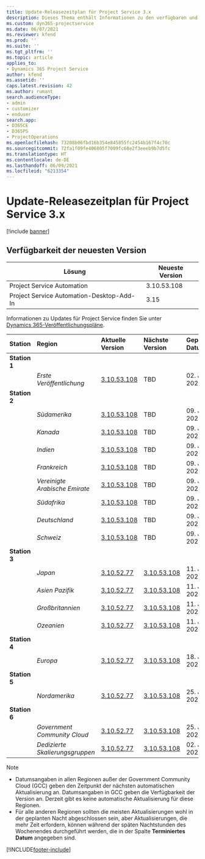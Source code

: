 ```yaml
---
title: Update-Releasezeitplan für Project Service 3.x
description: Dieses Thema enthält Informationen zu den verfügbaren und kommenden Versionen von Dynamics 365 Project Service Automation.
ms.custom: dyn365-projectservice
ms.date: 06/07/2021
ms.reviewer: kfend
ms.prod: ''
ms.suite: ''
ms.tgt_pltfrm: ''
ms.topic: article
applies_to:
- Dynamics 365 Project Service
author: kfend
ms.assetid: ''
caps.latest.revision: 42
ms.author: rumant
search.audienceType:
- admin
- customizer
- enduser
search.app:
- D365CE
- D365PS
- ProjectOperations
ms.openlocfilehash: 73208b06fbd16b354e845855fc2454b167f4c70c
ms.sourcegitcommit: 72fa1f09fe406805f7009fc68e2f3eeeb9b7d5fc
ms.translationtype: HT
ms.contentlocale: de-DE
ms.lasthandoff: 06/09/2021
ms.locfileid: "6213354"
---
```

# <a name="update-release-schedule-for-project-service-3x"></a>Update-Releasezeitplan für Project Service 3.x

[!include [banner](../includes/psa-now-project-operations.md)]

## <a name="latest-version-availability"></a>Verfügbarkeit der neuesten Version

| Lösung  | Neueste Version |
|-------|----|
| Project Service Automation    | 3.10.53.108 |
| Project Service Automation-Desktop-Add-In                | 3.15          |

Informationen zu Updates für Project Service finden Sie unter [Dynamics 365-Veröffentlichungspläne](/dynamics365/release-plans/). 

| Station  | Region | Aktuelle Version | Nächste Version |  Geplantes Datum
| :---   | :---   | :---   | :---   |:---   |         
|<strong>Station 1</strong> | |  |  | |
| | <i>Erste Veröffentlichung</i> | [3.10.53.108](whats-new-ur-32.md) | TBD | 02. Juli 2021
|<strong>Station 2</strong> | |  |  | |
| | <i>Südamerika</i> | [3.10.53.108](whats-new-ur-32.md) | TBD | 09. Juli 2021
| | <i>Kanada</i> | [3.10.53.108](whats-new-ur-32.md) | TBD | 09. Juli 2021
| | <i>Indien</i> | [3.10.53.108](whats-new-ur-32.md) | TBD | 09. Juli 2021
| | <i>Frankreich</i> | [3.10.53.108](whats-new-ur-32.md) | TBD | 09. Juli 2021
| | <i>Vereinigte Arabische Emirate</i> | [3.10.53.108](whats-new-ur-32.md) | TBD | 09. Juli 2021
| | <i>Südafrika</i> | [3.10.53.108](whats-new-ur-32.md) | TBD | 09. Juli 2021
| | <i>Deutschland</i> | [3.10.53.108](whats-new-ur-32.md) | TBD | 09. Juli 2021
| | <i>Schweiz</i> | [3.10.53.108](whats-new-ur-32.md) | TBD | 09. Juli 2021
|<strong>Station 3</strong> | |  |  | |
| | <i>Japan</i> | [3.10.52.77](whats-new-ur-31.md) | [3.10.53.108](whats-new-ur-32.md) | 11. Juni 2021
| | <i>Asien Pazifik</i> | [3.10.52.77](whats-new-ur-31.md) | [3.10.53.108](whats-new-ur-32.md) | 11. Juni 2021
| | <i>Großbritannien</i> | [3.10.52.77](whats-new-ur-31.md) | [3.10.53.108](whats-new-ur-32.md) | 11. Juni 2021
| | <i>Ozeanien</i> | [3.10.52.77](whats-new-ur-31.md) | [3.10.53.108](whats-new-ur-32.md) | 11. Juni 2021
|<strong>Station 4</strong> | |  |  | |
| | <i>Europa</i> | [3.10.52.77](whats-new-ur-31.md) | [3.10.53.108](whats-new-ur-32.md) | 18. Juni 2021
|<strong>Station 5</strong> | |  |  | |
| | <i>Nordamerika</i> | [3.10.52.77](whats-new-ur-31.md) | [3.10.53.108](whats-new-ur-32.md) | 25. Juni 2021
|<strong>Station 6</strong> | |  |  | |
| | <i>Government Community Cloud</i> | [3.10.52.77](whats-new-ur-31.md) | [3.10.53.108](whats-new-ur-32.md) | 25. Juni 2021
| | <i>Dedizierte Skalierungsgruppen</i> | [3.10.52.77](whats-new-ur-31.md) | [3.10.53.108](whats-new-ur-32.md) | 02. Juli 2021

>[!Note]
> - Datumsangaben in allen Regionen außer der Government Community Cloud (GCC) geben den Zeitpunkt der nächsten automatischen Aktualisierung an. Datumsangaben in GCC geben die Verfügbarkeit der Version an. Derzeit gibt es keine automatische Aktualisierung für diese Regionen.
> - Für alle anderen Regionen sollten die meisten Aktualisierungen wohl in der geplanten Nacht abgeschlossen sein, aber Aktualisierungen, die mehr Zeit erfordern, können während der späten Nachtstunden des Wochenendes durchgeführt werden, die in der Spalte **Terminiertes Datum** angegeben sind.


[!INCLUDE[footer-include](../includes/footer-banner.md)]
